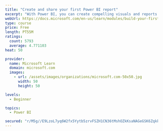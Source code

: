 ```yaml
---
title: "Create and share your first Power BI report"
excerpt: "With Power BI, you can create compelling visuals and reports. In this module, you learn how to use Power BI Desktop to connect to data, build visuals, and create a report that you can share with others in your organization. You then learn how to publish the report to the Power BI service, so that others can see your insights and benefit from your work."
webUrl: https://docs.microsoft.com/en-us/learn/modules/build-your-first-power-bi-report/
type: course
price: Free
length: PT55M
ratings:
  count: 5793
  average: 4.771103
heat: 50

provider:
  name: Microsoft Learn
  domain: microsoft.com
  images:
    - url: /assets/images/organizations/microsoft.com-50x50.jpg
      width: 50
      height: 50

levels:
  - Beginner

topics:
  - Power BI

secured: "r/M5g//E9LzoL7yq6W2fx5Yytb5zrvFSZH1CN36tMshOZkKsaNAGeGSK6ZqkkqajQJZyBxO+7As86464CTmGvlceRs3FSJ/wtiFp9NEkTJSEJOjOiynPR/hnIvMdYvd5mQdF8ane96JNSaMZ81IB5xvH2KzdlTOM5QOM4EU0WezhnhfHEl1iX9RrMGkeP8ERoOFruExREVsEM5yJXn2xU1c0kjdmx8kIjk/QkCqjzOnp+PCtFT3FyynA9aKfRpRAXh9rQrdwndrNbBQiYFAssk360Sf1DmJGsCNMJ0owvIhPv0gjjhqlhgZ4XWNd8okpvBXabvQz28XBK0nOWHxBFbRfz6w6w9aCe0QCAFu8sC+KVvss2NArxm5/IEhKk6R6R7SkoTy/RVTK4WuqN3tGzNPa8EHtH4HtC+L/60vh9hw=;rzk2u9wMWGA3t090NNu6Tg=="
---
```


